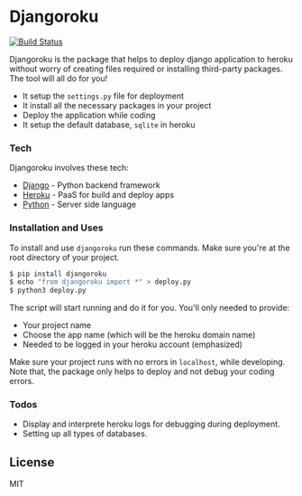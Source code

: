 # Djangoroku


[![Build Status](https://travis-ci.org/joemccann/dillinger.svg?branch=master)](https://github.com/ioi2908/djangoroku)

Djangoroku is the package that helps to deploy django application to heroku without worry of creating files required or installing third-party packages. The tool will all do for you! 

  - It setup the `settings.py` file for deployment
  - It install all the necessary packages in your project
  - Deploy the application while coding
  - It setup the default database, `sqlite` in heroku 

### Tech

Djangoroku involves these tech:

* [Django](https://docs.djangoproject.com/en/3.1/) - Python backend framework
* [Heroku](https://dashboard.heroku.com/apps) - PaaS for build and deploy apps
* [Python](https://www.python.org/) - Server side language

### Installation and Uses

To install and use `djangoroku` run these commands. Make sure you're at the root directory of your project.
```sh
$ pip install djangoroku
$ echo "from djangoroku import *" > deploy.py
$ python3 deploy.py
```

The script will start running and do it for you. You'll only needed to provide:
 - Your project name
 - Choose the app name (which will be the heroku domain name)
 - Needed to be logged in your heroku account (emphasized)

Make sure your project runs with no errors in `localhost`, while developing. Note that, the package only helps to deploy and not debug your coding errors.


### Todos

 - Display and interprete heroku logs for debugging during deployment.
 - Setting up all types of databases.
 

License
----

MIT





